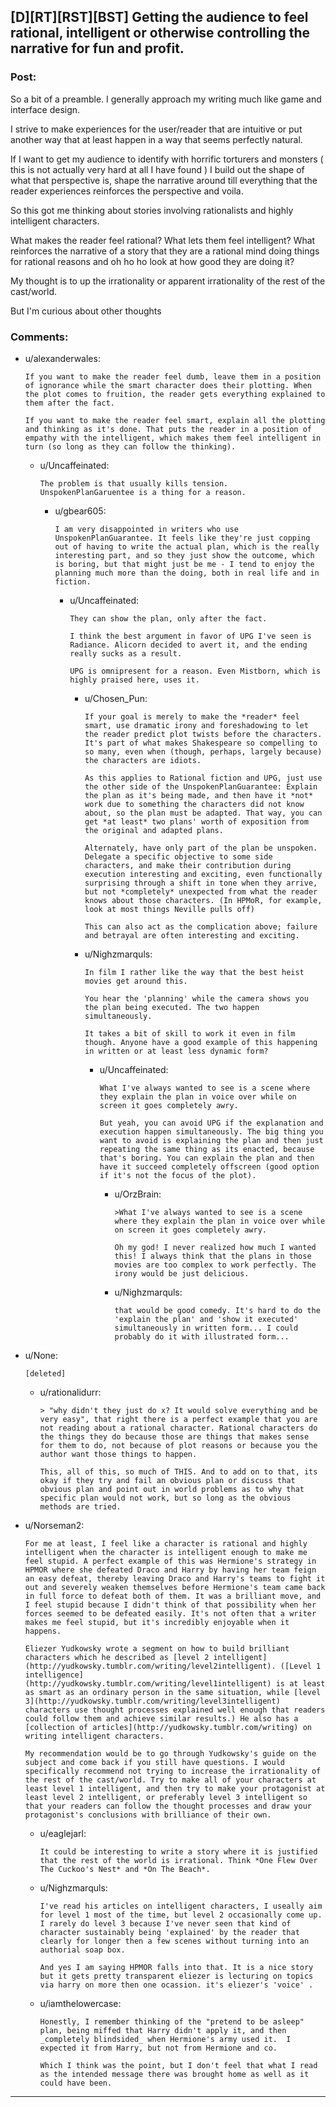 ## [D][RT][RST][BST] Getting the audience to feel rational, intelligent or otherwise controlling the narrative for fun and profit.

### Post:

So a bit of a preamble. I generally approach my writing much like game and interface design.

I strive to make experiences for the user/reader that are intuitive or put another way that at least happen in a way that seems perfectly natural.

If I want to get my audience to identify with horrific torturers and monsters ( this is not actually very hard at all I have found ) I build out the shape of what that perspective is, shape the narrative around till everything that the reader experiences reinforces the perspective and voila.

So this got me thinking about stories involving rationalists and highly intelligent characters.

What makes the reader feel rational? What lets them feel intelligent? What reinforces the narrative of a story that they are a rational mind doing things for rational reasons and oh ho ho look at how good they are doing it?

My thought is to up the irrationality or apparent irrationality of the rest of the cast/world.

But I'm curious about other thoughts

### Comments:

- u/alexanderwales:
  ```
  If you want to make the reader feel dumb, leave them in a position of ignorance while the smart character does their plotting. When the plot comes to fruition, the reader gets everything explained to them after the fact.

  If you want to make the reader feel smart, explain all the plotting and thinking as it's done. That puts the reader in a position of empathy with the intelligent, which makes them feel intelligent in turn (so long as they can follow the thinking).
  ```

  - u/Uncaffeinated:
    ```
    The problem is that usually kills tension. UnspokenPlanGaruentee is a thing for a reason.
    ```

    - u/gbear605:
      ```
      I am very disappointed in writers who use UnspokenPlanGuarantee. It feels like they're just copping out of having to write the actual plan, which is the really interesting part, and so they just show the outcome, which is boring, but that might just be me - I tend to enjoy the planning much more than the doing, both in real life and in fiction.
      ```

      - u/Uncaffeinated:
        ```
        They can show the plan, only after the fact.

        I think the best argument in favor of UPG I've seen is Radiance. Alicorn decided to avert it, and the ending really sucks as a result.

        UPG is omnipresent for a reason. Even Mistborn, which is highly praised here, uses it.
        ```

        - u/Chosen_Pun:
          ```
          If your goal is merely to make the *reader* feel smart, use dramatic irony and foreshadowing to let the reader predict plot twists before the characters. It's part of what makes Shakespeare so compelling to so many, even when (though, perhaps, largely because) the characters are idiots.

          As this applies to Rational fiction and UPG, just use the other side of the UnspokenPlanGuarantee: Explain the plan as it's being made, and then have it *not* work due to something the characters did not know about, so the plan must be adapted. That way, you can get *at least* two plans' worth of exposition from the original and adapted plans.

          Alternately, have only part of the plan be unspoken. Delegate a specific objective to some side characters, and make their contribution during execution interesting and exciting, even functionally surprising through a shift in tone when they arrive, but not *completely* unexpected from what the reader knows about those characters. (In HPMoR, for example, look at most things Neville pulls off)

          This can also act as the complication above; failure and betrayal are often interesting and exciting.
          ```

        - u/Nighzmarquls:
          ```
          In film I rather like the way that the best heist movies get around this.

          You hear the 'planning' while the camera shows you the plan being executed. The two happen simultaneously.

          It takes a bit of skill to work it even in film though. Anyone have a good example of this happening in written or at least less dynamic form?
          ```

          - u/Uncaffeinated:
            ```
            What I've always wanted to see is a scene where they explain the plan in voice over while on screen it goes completely awry. 

            But yeah, you can avoid UPG if the explanation and execution happen simultaneously. The big thing you want to avoid is explaining the plan and then just repeating the same thing as its enacted, because that's boring. You can explain the plan and then have it succeed completely offscreen (good option if it's not the focus of the plot).
            ```

            - u/OrzBrain:
              ```
              >What I've always wanted to see is a scene where they explain the plan in voice over while on screen it goes completely awry. 

              Oh my god! I never realized how much I wanted this! I always think that the plans in those movies are too complex to work perfectly. The irony would be just delicious.
              ```

            - u/Nighzmarquls:
              ```
              that would be good comedy. It's hard to do the 'explain the plan' and 'show it executed' simultaneously in written form... I could probably do it with illustrated form...
              ```

- u/None:
  ```
  [deleted]
  ```

  - u/rationalidurr:
    ```
    > "why didn't they just do x? It would solve everything and be very easy", that right there is a perfect example that you are not reading about a rational character. Rational characters do the things they do because those are things that makes sense for them to do, not because of plot reasons or because you the author want those things to happen.

    This, all of this, so much of THIS. And to add on to that, its okay if they try and fail an obvious plan or discuss that obvious plan and point out in world problems as to why that specific plan would not work, but so long as the obvious methods are tried.
    ```

- u/Norseman2:
  ```
  For me at least, I feel like a character is rational and highly intelligent when the character is intelligent enough to make me feel stupid. A perfect example of this was Hermione's strategy in HPMOR where she defeated Draco and Harry by having her team feign an easy defeat, thereby leaving Draco and Harry's teams to fight it out and severely weaken themselves before Hermione's team came back in full force to defeat both of them. It was a brilliant move, and I feel stupid because I didn't think of that possibility when her forces seemed to be defeated easily. It's not often that a writer makes me feel stupid, but it's incredibly enjoyable when it happens.

  Eliezer Yudkowsky wrote a segment on how to build brilliant characters which he described as [level 2 intelligent](http://yudkowsky.tumblr.com/writing/level2intelligent). ([Level 1 intelligence](http://yudkowsky.tumblr.com/writing/level1intelligent) is at least as smart as an ordinary person in the same situation, while [level 3](http://yudkowsky.tumblr.com/writing/level3intelligent) characters use thought processes explained well enough that readers could follow them and achieve similar results.) He also has a [collection of articles](http://yudkowsky.tumblr.com/writing) on writing intelligent characters.

  My recommendation would be to go through Yudkowsky's guide on the subject and come back if you still have questions. I would specifically recommend not trying to increase the irrationality of the rest of the cast/world. Try to make all of your characters at least level 1 intelligent, and then try to make your protagonist at least level 2 intelligent, or preferably level 3 intelligent so that your readers can follow the thought processes and draw your protagonist's conclusions with brilliance of their own.
  ```

  - u/eaglejarl:
    ```
    It could be interesting to write a story where it is justified that the rest of the world is irrational. Think *One Flew Over The Cuckoo's Nest* and *On The Beach*.
    ```

  - u/Nighzmarquls:
    ```
    I've read his articles on intelligent characters, I useally aim for level 1 most of the time, but level 2 occasionally come up. I rarely do level 3 because I've never seen that kind of character sustainably being 'explained' by the reader that clearly for longer then a few scenes without turning into an authorial soap box.

    And yes I am saying HPMOR falls into that. It is a nice story but it gets pretty transparent eliezer is lecturing on topics via harry on more then one ocassion. it's eliezer's 'voice' .
    ```

  - u/iamthelowercase:
    ```
    Honestly, I remember thinking of the "pretend to be asleep" plan, being miffed that Harry didn't apply it, and then _completely blindsided_ when Hermione's army used it.  I expected it from Harry, but not from Hermione and co.

    Which I think was the point, but I don't feel that what I read as the intended message there was brought home as well as it could have been.
    ```

---

